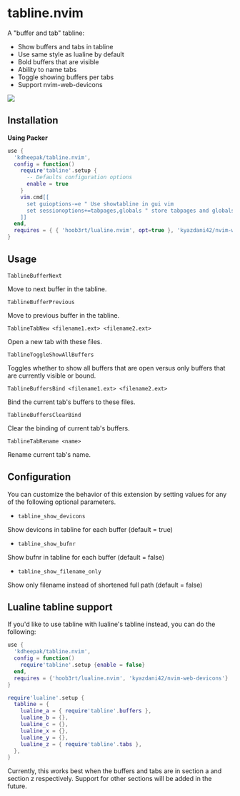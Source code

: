 # tabline.nvim

A "buffer and tab" tabline:

- Show buffers and tabs in tabline
- Use same style as lualine by default
- Bold buffers that are visible
- Ability to name tabs
- Toggle showing buffers per tabs
- Support nvim-web-devicons

![](https://user-images.githubusercontent.com/1813121/128622268-173d2d40-a391-4fc7-b3ad-d10f2be97013.gif)

## Installation

**Using Packer**

```lua
use {
  'kdheepak/tabline.nvim',
  config = function()
    require'tabline'.setup {
      -- Defaults configuration options
      enable = true
    }
    vim.cmd[[
      set guioptions-=e " Use showtabline in gui vim
      set sessionoptions+=tabpages,globals " store tabpages and globals in session
    ]]
  end,
  requires = { { 'hoob3rt/lualine.nvim', opt=true }, 'kyazdani42/nvim-web-devicons' }
}
```

## Usage

`TablineBufferNext`

Move to next buffer in the tabline.

`TablineBufferPrevious`

Move to previous buffer in the tabline.

`TablineTabNew <filename1.ext> <filename2.ext>`

Open a new tab with these files.

`TablineToggleShowAllBuffers`

Toggles whether to show all buffers that are open versus only buffers that are currently visible or bound.

`TablineBuffersBind <filename1.ext> <filename2.ext>`

Bind the current tab's buffers to these files.

`TablineBuffersClearBind`

Clear the binding of current tab's buffers.

`TablineTabRename <name>`

Rename current tab's name.

## Configuration

You can customize the behavior of this extension by setting values for any of the following optional parameters.

- `tabline_show_devicons`

Show devicons in tabline for each buffer (default = true)

- `tabline_show_bufnr`

Show bufnr in tabline for each buffer (default = false)

- `tabline_show_filename_only`

Show only filename instead of shortened full path (default = false)

## Lualine tabline support

If you'd like to use tabline with lualine's tabline instead, you can do the following:

```lua
use {
  'kdheepak/tabline.nvim',
  config = function()
    require'tabline'.setup {enable = false}
  end,
  requires = {'hoob3rt/lualine.nvim', 'kyazdani42/nvim-web-devicons'}
}

require'lualine'.setup {
  tabline = {
    lualine_a = { require'tabline'.buffers },
    lualine_b = {},
    lualine_c = {},
    lualine_x = {},
    lualine_y = {},
    lualine_z = { require'tabline'.tabs },
  },
}
```

Currently, this works best when the buffers and tabs are in section a and section z respectively.
Support for other sections will be added in the future.
